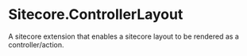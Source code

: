 # Sitecore.ControllerLayout
A sitecore extension that enables a sitecore layout to be rendered as a controller/action.
